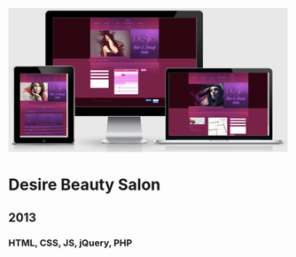 [![Screenshot](https://github.com/pinco227/desire-salon/blob/main/images/screenshot.png)](https://pinco227.github.io/desire-salon/)
# Desire Beauty Salon
## 2013
### HTML, CSS, JS, jQuery, PHP